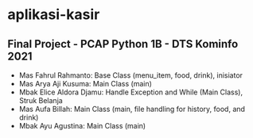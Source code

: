 # aplikasi-kasir

<h2>Final Project - PCAP Python 1B - DTS Kominfo 2021 </h2>

<ul>
<li>Mas Fahrul Rahmanto: Base Class (menu_item, food, drink), inisiator</li>
<li>Mas Arya Aji Kusuma: Main Class (main)</li>
<li>Mbak Elice Aldora Djamu: Handle Exception and While (Main Class), Struk Belanja</li>
<li>Mas Aufa Billah: Main Class (main, file handling for history, food, and drink)</li>
<li>Mbak Ayu Agustina: Main Class (main)</li>
</ul>
